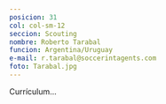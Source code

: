 ```yaml
---
posicion: 31
col: col-sm-12
seccion: Scouting
nombre: Roberto Tarabal
funcion: Argentina/Uruguay
e-mail: r.tarabal@soccerintagents.com
foto: Tarabal.jpg
---
```

Currículum...
